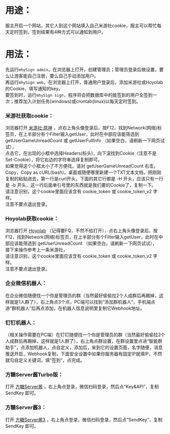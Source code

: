 # 用途：  
服主开启一个网站，其它人到这个网站填入自己米游社cookie，服主可以帮忙每天定时签到，签到结果有4种方式可以通知到用户。  
  
# 用法：  
先运行`mhySign admin`，在浏览器上打开，创建管理员；管理员登录后做设置，要么让游客能自己注册，要么自己手动添加用户。  
再运行`mhySign web`，在浏览器上打开，普通用户登录后，添加米游社或Hoyolab的Cookie，填写通知的key。  
要签到时，运行`mhySign sign`，程序将会把数据库中的能签到的用户全签到一次；推荐加入计划任务(windows)或crontab(linux)以每天定时签到。  
  
### 米游社获取cookie：  
浏览器打开 [米游社·原神](https://www.miyoushe.com/ys/) ，点右上角头像登录后，按F12，找到Network(网络)标签页，在上半部分有个Filter输入getUser，此时在中部应该能筛选到 getUserGameUnreadCount 或 getUserFullInfo （如果空白，请刷新一下网页试试），  
点击它，在出现的小框中选择Headers(标头)，向下滚找到Cookie（注意不是Set-Cookie），将它右边的字符串选择复制即可。  
如果觉得这个小框太小了不方便找，请对 getUserGameUnreadCount 右击，Copy，Copy as cURL(bash)，桌面或随便哪里新建一个TXT文本文档，把刚刚复制的粘贴进去，第一行是curl开头，下面的其它行都是 -H 开头，应该只有一行是 -b 开头，这一行后面单引号里的东西就是我们要的Cookie了，复制一下。  
请注意识别，这个cookie里面应该含有 cookie_token 或 cookie_token_v2 字样。  
注意不要点退出登录。  
### Hoyolab获取cookie：  
浏览器打开 [Hoyolab](https://www.hoyolab.com/home) （记得要FQ，不然不给打开），点右上角头像登录后，按F12，找到Network(网络)标签页，在上半部分有个Filter输入getUser，此时在中部应该能筛选到 getUserUnreadCount （如果空白，请刷新一下网页试试），  
接下来操作参考上一条米游社，  
请注意识别，这个cookie里面应该含有 cookie_token 或 cookie_token_v2 字样。  
注意不要点退出登录。  
  
### 企业微信机器人：  
在企业微信随便找一个你是管理员的群（当然最好偷偷拉2个人成群后再踢掉，这样就是1人群了），右上角点3个点，PC端可以找到“添加群机器人”，手机端点进“群机器人”后再点添加，在机器人信息说明里复制它Webhook地址。  
### 钉钉机器人：  
（相关操作需要在PC端）在钉钉随便找一个你是管理员的群（当然最好偷偷拉2个人成群后再踢掉，这样就是1人群了），右上角点群设置，在群设置里点进“智能群助手”，点添加机器人，点自定义，添加后，来到它的设置页面，名字随便，消息推送开启，Webhook复制，下面安全设置中如果你服务器有固定IP就填IP，不然就勾自定义关键词，填“签到”，点完成。  
### 方糖Server酱Turbo版：  
打开 [方糖Server酱](https://sct.ftqq.com/) ，右上角点登录，微信扫码登录，然后点“Key&API”，复制 SendKey 即可。  
### 方糖Server酱3：  
打开 [方糖Server酱3](https://sc3.ft07.com/) ，右上角点登录，微信扫码登录，然后点“SendKey”，复制 SendKey 即可。  
